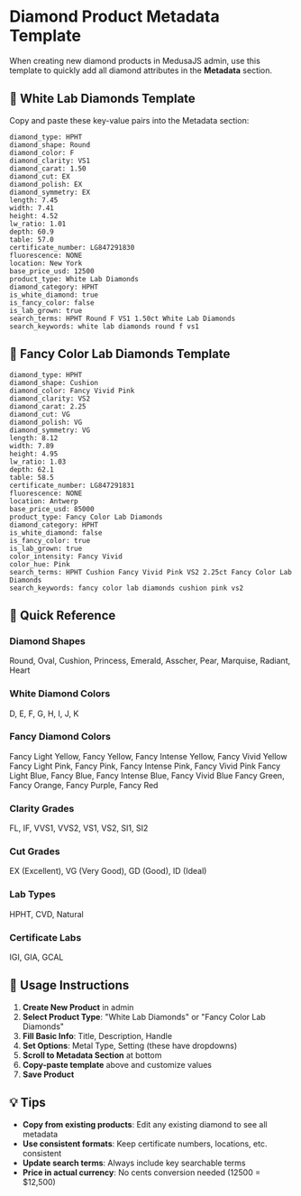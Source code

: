 # Diamond Product Metadata Template

When creating new diamond products in MedusaJS admin, use this template to quickly add all diamond attributes in the **Metadata** section.

## 🤍 White Lab Diamonds Template

Copy and paste these key-value pairs into the Metadata section:

```
diamond_type: HPHT
diamond_shape: Round
diamond_color: F
diamond_clarity: VS1
diamond_carat: 1.50
diamond_cut: EX
diamond_polish: EX
diamond_symmetry: EX
length: 7.45
width: 7.41
height: 4.52
lw_ratio: 1.01
depth: 60.9
table: 57.0
certificate_number: LG847291830
fluorescence: NONE
location: New York
base_price_usd: 12500
product_type: White Lab Diamonds
diamond_category: HPHT
is_white_diamond: true
is_fancy_color: false
is_lab_grown: true
search_terms: HPHT Round F VS1 1.50ct White Lab Diamonds
search_keywords: white lab diamonds round f vs1
```

## 🌈 Fancy Color Lab Diamonds Template

```
diamond_type: HPHT
diamond_shape: Cushion
diamond_color: Fancy Vivid Pink
diamond_clarity: VS2
diamond_carat: 2.25
diamond_cut: VG
diamond_polish: VG
diamond_symmetry: VG
length: 8.12
width: 7.89
height: 4.95
lw_ratio: 1.03
depth: 62.1
table: 58.5
certificate_number: LG847291831
fluorescence: NONE
location: Antwerp
base_price_usd: 85000
product_type: Fancy Color Lab Diamonds
diamond_category: HPHT
is_white_diamond: false
is_fancy_color: true
is_lab_grown: true
color_intensity: Fancy Vivid
color_hue: Pink
search_terms: HPHT Cushion Fancy Vivid Pink VS2 2.25ct Fancy Color Lab Diamonds
search_keywords: fancy color lab diamonds cushion pink vs2
```

## 📝 Quick Reference

### Diamond Shapes
Round, Oval, Cushion, Princess, Emerald, Asscher, Pear, Marquise, Radiant, Heart

### White Diamond Colors  
D, E, F, G, H, I, J, K

### Fancy Diamond Colors
Fancy Light Yellow, Fancy Yellow, Fancy Intense Yellow, Fancy Vivid Yellow
Fancy Light Pink, Fancy Pink, Fancy Intense Pink, Fancy Vivid Pink
Fancy Light Blue, Fancy Blue, Fancy Intense Blue, Fancy Vivid Blue
Fancy Green, Fancy Orange, Fancy Purple, Fancy Red

### Clarity Grades
FL, IF, VVS1, VVS2, VS1, VS2, SI1, SI2

### Cut Grades  
EX (Excellent), VG (Very Good), GD (Good), ID (Ideal)

### Lab Types
HPHT, CVD, Natural

### Certificate Labs
IGI, GIA, GCAL

## 🎯 Usage Instructions

1. **Create New Product** in admin
2. **Select Product Type**: "White Lab Diamonds" or "Fancy Color Lab Diamonds"  
3. **Fill Basic Info**: Title, Description, Handle
4. **Set Options**: Metal Type, Setting (these have dropdowns)
5. **Scroll to Metadata Section** at bottom
6. **Copy-paste template** above and customize values
7. **Save Product**

## 💡 Tips

- **Copy from existing products**: Edit any existing diamond to see all metadata
- **Use consistent formats**: Keep certificate numbers, locations, etc. consistent  
- **Update search terms**: Always include key searchable terms
- **Price in actual currency**: No cents conversion needed (12500 = $12,500)
